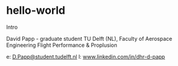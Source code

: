 # hello-world
Intro

David Papp - graduate student
TU Delft (NL), Faculty of Aerospace Engineering
Flight Performance & Proplusion

e: D.Papp@student.tudelft.nl
l: www.linkedin.com/in/dhr-d-papp
